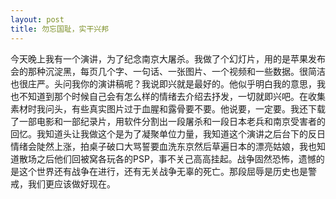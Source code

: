 ```yaml
---
layout: post
title: 勿忘国耻，实干兴邦
---
```


今天晚上我有一个演讲，为了纪念南京大屠杀。我做了个幻灯片，用的是苹果发布会的那种沉淀黑，每页几个字、一句话、一张图片、一个视频和一些数据。很简洁也很庄严。头问我你的演讲稿呢？我说即兴就是最好的。他似乎明白我的意思，我也不知道到那个时候自己会有怎么样的情绪去介绍去抒发，一切就即兴吧。在收集素材时我问头，有些真实图片过于血腥和露骨要不要。他说要，一定要。我还下载了一部电影和一部纪录片，用软件分割出一段屠杀和一段日本老兵和南京受害者的回忆。我知道头让我做这个是为了凝聚单位力量，我知道这个演讲之后台下的反日情绪会陡然上涨，拍桌子破口大骂誓要血洗东京然后草遍日本的漂亮姑娘，我也知道散场之后他们回被窝各玩各的PSP，事不关己高高挂起。战争固然恐怖，遗憾的是这个世界还有战争在进行，还有无关战争无辜的死亡。那段屈辱是历史也是警戒，我们更应该做好现在。